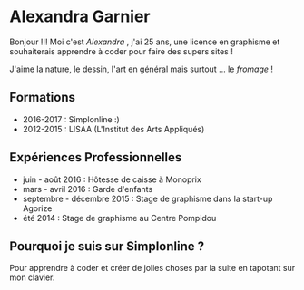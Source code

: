 # Alexandra Garnier

Bonjour !!! Moi c'est *Alexandra* , 
j'ai 25 ans,
une licence en graphisme et souhaiterais apprendre à coder pour faire des supers sites ! 

J'aime la nature, le dessin, l'art en général mais surtout ... le _fromage_ ! 

## Formations

* 2016-2017 : Simplonline :) 
* 2012-2015 : LISAA (L'Institut des Arts Appliqués)

## Expériences Professionnelles 

* juin - août 2016 : Hôtesse de caisse à Monoprix
* mars - avril 2016 : Garde d'enfants 
* septembre - décembre 2015 : Stage de graphisme dans la start-up Agorize
* été 2014 : Stage de graphisme au Centre Pompidou

## Pourquoi je suis sur Simplonline ? 

Pour apprendre à coder et créer de jolies choses par la suite en tapotant sur mon clavier. 
